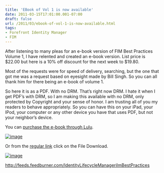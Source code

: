 ```yaml
---
title: 'EBook of Vol 1 is now available'
date: 2011-03-15T17:01:00.001-07:00
draft: false
url: /2011/03/ebook-of-vol-1-is-now-available.html
tags: 
- Forefront Identity Manager
- FIM
---
```


After listening to many pleas for an e-book version of FIM Best Practices Volume 1, I have relented and created an e-book version. List price is $22.00 but here is a 10% off discount for the next week to $19.80.

Most of the requests were for speed of delivery, searching, but the one that got me was a request based on eyesight made by Bill Singh. So you can all thank him for there being an e-book of volume 1.

So here it is as a PDF. With no DRM. That’s right now DRM. I hate it when I get PDF’s with DRM, so I am making this available with no DRM, only protected by Copyright and your sense of honor. I am trusting all of you my readers to behave appropriately. So you can have this on your iPad, your IPod, your computer or any other device you have that uses PDF, but not your neighbor’s device.

You can [purchase the e-book through Lulu](http://www.lulu.com/product/file-download/fim-best-practices-volume-1-introduction-architecture-and-installation-of-forefront-identity-manager-2010/15146855).

[![image](http://www.ilmbestpractices.com/blog/uploaded_images/EBook-of-FIM-Best-Practices-Vol-1-availa_C785/image_thumb.png "image")](http://www.ilmbestpractices.com/blog/uploaded_images/EBook-of-FIM-Best-Practices-Vol-1-availa_C785/image.png)

Or from the [regular link](http://www.lulu.com/product/paperback/fim-best-practices-volume-1-introduction-architecture-and-installation-of-forefront-identity-manager-2010/12917401?productTrackingContext=search_results/search_shelf/center/1) click on the File Download.

[![image](http://www.ilmbestpractices.com/blog/uploaded_images/EBook-of-FIM-Best-Practices-Vol-1-availa_C785/image_thumb_3.png "image")](http://www.ilmbestpractices.com/blog/uploaded_images/EBook-of-FIM-Best-Practices-Vol-1-availa_C785/image_3.png)

http://feeds.feedburner.com/IdentityLifecycleManagerilmBestPractices